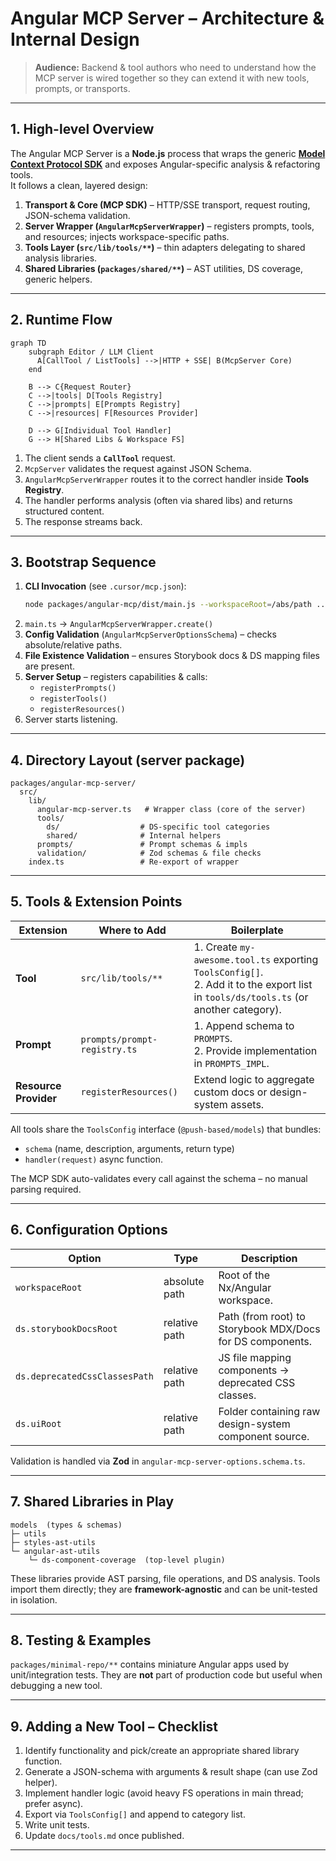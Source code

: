 # Angular MCP Server – Architecture & Internal Design

> **Audience:** Backend & tool authors who need to understand how the MCP server is wired together so they can extend it with new tools, prompts, or transports.

---

## 1. High-level Overview

The Angular MCP Server is a **Node.js** process that wraps the generic **[Model Context Protocol SDK](https://github.com/modelcontextprotocol/sdk)** and exposes Angular-specific analysis & refactoring tools.  
It follows a clean, layered design:

1. **Transport & Core (MCP SDK)** – HTTP/SSE transport, request routing, JSON-schema validation.  
2. **Server Wrapper (`AngularMcpServerWrapper`)** – registers prompts, tools, and resources; injects workspace-specific paths.  
3. **Tools Layer (`src/lib/tools/**`)** – thin adapters delegating to shared analysis libraries.  
4. **Shared Libraries (`packages/shared/**`)** – AST utilities, DS coverage, generic helpers.

---

## 2. Runtime Flow

```mermaid
graph TD
    subgraph Editor / LLM Client
      A[CallTool / ListTools] -->|HTTP + SSE| B(McpServer Core)
    end

    B --> C{Request Router}
    C -->|tools| D[Tools Registry]
    C -->|prompts| E[Prompts Registry]
    C -->|resources| F[Resources Provider]

    D --> G[Individual Tool Handler]
    G --> H[Shared Libs & Workspace FS]
```

1. The client sends a **`CallTool`** request.  
2. `McpServer` validates the request against JSON Schema.  
3. `AngularMcpServerWrapper` routes it to the correct handler inside **Tools Registry**.  
4. The handler performs analysis (often via shared libs) and returns structured content.  
5. The response streams back.

---

## 3. Bootstrap Sequence

1. **CLI Invocation** (see `.cursor/mcp.json`):
   ```bash
   node packages/angular-mcp/dist/main.js --workspaceRoot=/abs/path ...
   ```
2. `main.ts` → `AngularMcpServerWrapper.create()`
3. **Config Validation** (`AngularMcpServerOptionsSchema`) – checks absolute/relative paths.
4. **File Existence Validation** – ensures Storybook docs & DS mapping files are present.
5. **Server Setup** – registers capabilities & calls:
   - `registerPrompts()`
   - `registerTools()`
   - `registerResources()`
6. Server starts listening.

---

## 4. Directory Layout (server package)

```
packages/angular-mcp-server/
  src/
    lib/
      angular-mcp-server.ts   # Wrapper class (core of the server)
      tools/
        ds/                  # DS-specific tool categories
        shared/              # Internal helpers
      prompts/               # Prompt schemas & impls
      validation/            # Zod schemas & file checks
    index.ts                 # Re-export of wrapper
```

---

## 5. Tools & Extension Points

| Extension | Where to Add | Boilerplate |
|-----------|-------------|-------------|
| **Tool** | `src/lib/tools/**` | 1. Create `my-awesome.tool.ts` exporting `ToolsConfig[]`.  <br>2. Add it to the export list in `tools/ds/tools.ts` (or another category). |
| **Prompt** | `prompts/prompt-registry.ts` | 1. Append schema to `PROMPTS`. <br>2. Provide implementation in `PROMPTS_IMPL`. |
| **Resource Provider** | `registerResources()` | Extend logic to aggregate custom docs or design-system assets. |

All tools share the `ToolsConfig` interface (`@push-based/models`) that bundles:
- `schema` (name, description, arguments, return type)
- `handler(request)` async function.

The MCP SDK auto-validates every call against the schema – no manual parsing required.

---

## 6. Configuration Options

| Option | Type | Description |
|--------|------|-------------|
| `workspaceRoot` | absolute path | Root of the Nx/Angular workspace. |
| `ds.storybookDocsRoot` | relative path | Path (from root) to Storybook MDX/Docs for DS components. |
| `ds.deprecatedCssClassesPath` | relative path | JS file mapping components → deprecated CSS classes. |
| `ds.uiRoot` | relative path | Folder containing raw design-system component source. |

Validation is handled via **Zod** in `angular-mcp-server-options.schema.ts`.

---

## 7. Shared Libraries in Play

```
models  (types & schemas)
├─ utils
├─ styles-ast-utils
└─ angular-ast-utils
    └─ ds-component-coverage  (top-level plugin)
```

These libraries provide AST parsing, file operations, and DS analysis. Tools import them directly; they are **framework-agnostic** and can be unit-tested in isolation.

---

## 8. Testing & Examples

`packages/minimal-repo/**` contains miniature Angular apps used by unit/integration tests. They are **not** part of production code but useful when debugging a new tool.

---

## 9. Adding a New Tool – Checklist

1. Identify functionality and pick/create an appropriate shared library function.  
2. Generate a JSON-schema with arguments & result shape (can use Zod helper).  
3. Implement handler logic (avoid heavy FS operations in main thread; prefer async).  
4. Export via `ToolsConfig[]` and append to category list.  
5. Write unit tests.
6. Update `docs/tools.md` once published.

---